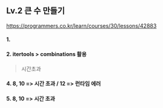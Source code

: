 ## Lv.2 큰 수 만들기

https://programmers.co.kr/learn/courses/30/lessons/42883

#### 1. 

#### 2. itertools > combinations 활용
> 시간초과

#### 4. 8, 10 => 시간 초과 / 12 => 런타임 에러

#### 5. 8, 10 => 시간 초과 


